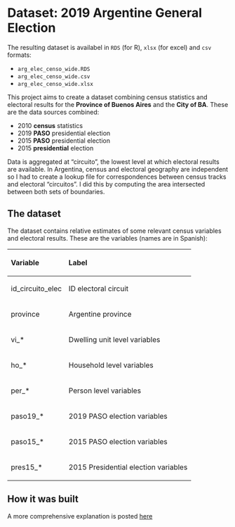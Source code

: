 
# Dataset: 2019 Argentine General Election

The resulting dataset is availabel in `RDS` (for R), `xlsx` (for excel)
and `csv` formats:

  - `arg_elec_censo_wide.RDS`
  - `arg_elec_censo_wide.csv`
  - `arg_elec_censo_wide.xlsx`

This project aims to create a dataset combining census statistics and
electoral results for the **Province of Buenos Aires** and the **City of
BA**. These are the data sources combined:

  - 2010 **census** statistics
  - 2019 **PASO** presidential election
  - 2015 **PASO** presidential election
  - 2015 **presidential** election

Data is aggregated at “circuito”, the lowest level at which electoral
results are available. In Argentina, census and electoral geography are
independent so I had to create a lookup file for correspondences between
census tracks and electoral “circuitos”. I did this by computing the
area intersected between both sets of boundaries.

## The dataset

The dataset contains relative estimates of some relevant census
variables and electoral results. These are the variables (names are in
Spanish):

<table>

<thead>

<tr>

<th style="text-align:left;">

Variable

</th>

<th style="text-align:left;">

Label

</th>

</tr>

</thead>

<tbody>

<tr>

<td style="text-align:left;">

id\_circuito\_elec

</td>

<td style="text-align:left;">

ID electoral circuit

</td>

</tr>

<tr>

<td style="text-align:left;">

province

</td>

<td style="text-align:left;">

Argentine province

</td>

</tr>

<tr>

<td style="text-align:left;">

vi\_\*

</td>

<td style="text-align:left;">

Dwelling unit level variables

</td>

</tr>

<tr>

<td style="text-align:left;">

ho\_\*

</td>

<td style="text-align:left;">

Household level variables

</td>

</tr>

<tr>

<td style="text-align:left;">

per\_\*

</td>

<td style="text-align:left;">

Person level variables

</td>

</tr>

<tr>

<td style="text-align:left;">

paso19\_\*

</td>

<td style="text-align:left;">

2019 PASO election variables

</td>

</tr>

<tr>

<td style="text-align:left;">

paso15\_\*

</td>

<td style="text-align:left;">

2015 PASO election variables

</td>

</tr>

<tr>

<td style="text-align:left;">

pres15\_\*

</td>

<td style="text-align:left;">

2015 Presidential election variables

</td>

</tr>

</tbody>

</table>

## How it was built

A more comprehensive explanation is posted
[here](https://pablocabrera.me/post/2019_09_27/election-results-census-charact-argentina-2019/)
